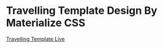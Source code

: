 # Travelling Template Design By Materialize CSS

[Travelling Template Live](https://sahadatsays.github.io/materialize-travelling/)